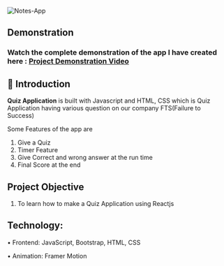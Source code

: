 ![Notes-App](https://socialify.git.ci/Tejas1510/FTS-Quiz-App/image?description=1&language=1&owner=1&theme=Dark)

## Demonstration

### Watch the complete demonstration of the app I have created here : [Project Demonstration Video](https://drive.google.com/file/d/1vLea1FZ-sfe7RKMnM0EbenqjIPQMQQfq/view?usp=sharing)

## 📌 Introduction

<b>Quiz Application</b> is built with Javascript and HTML, CSS which is Quiz Application having various question on our company FTS(Failure to Success)

Some Features of the app are
1. Give a Quiz
2. Timer Feature
3. Give Correct and wrong answer at the run time
4. Final Score at the end

## Project Objective

1. To learn how to make a Quiz Application using Reactjs

## Technology:

• Frontend: JavaScript, Bootstrap, HTML, CSS

• Animation: Framer Motion


